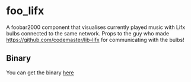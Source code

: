 # foo_lifx
A foobar2000 component that visualises currently played music with Lifx bulbs connected to the same network.
Props to the guy who made https://github.com/codemaster/lib-lifx for communicating with the bulbs!

## Binary
You can get the binary [here](https://mega.nz/#!6xhjnSgZ!rLMgpUHsVs8dF00iw-tRdXmc0dBvn6fEHKWIPDHyr04)